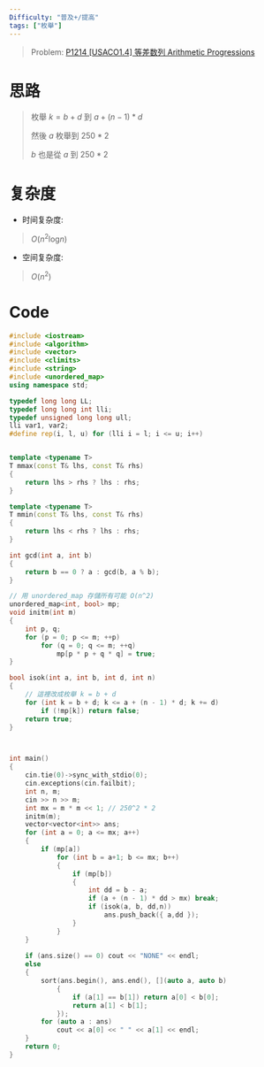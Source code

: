 ```yaml
---
Difficulty: "普及+/提高"
tags: ["枚舉"]
---
```


> Problem: [P1214 [USACO1.4] 等差数列 Arithmetic Progressions](https://www.luogu.com.cn/problem/P1214)

# 思路
> 枚舉 $k = b + d$ 到 $a + (n - 1) * d$
>
> 然後 $a$ 枚舉到 $250 * 2$
>
> $b$ 也是從 $a$ 到 $250 * 2$

# 复杂度
- 时间复杂度:
> $O(n ^ 2 \text{log} n)$

- 空间复杂度:
> $O(n^2)$
  

# Code
```C++
#include <iostream>
#include <algorithm>
#include <vector>
#include <climits>
#include <string>
#include <unordered_map>
using namespace std;

typedef long long LL;
typedef long long int lli;
typedef unsigned long long ull;
lli var1, var2;
#define rep(i, l, u) for (lli i = l; i <= u; i++)


template <typename T>
T mmax(const T& lhs, const T& rhs)
{
	return lhs > rhs ? lhs : rhs;
}

template <typename T>
T mmin(const T& lhs, const T& rhs)
{
	return lhs < rhs ? lhs : rhs;
}

int gcd(int a, int b)
{
	return b == 0 ? a : gcd(b, a % b);
}

// 用 unordered_map 存儲所有可能 O(n^2)
unordered_map<int, bool> mp;
void initm(int m)
{
	int p, q;
	for (p = 0; p <= m; ++p)
		for (q = 0; q <= m; ++q)
			mp[p * p + q * q] = true;
}

bool isok(int a, int b, int d, int n)
{
	// 這裡改成枚舉 k = b + d
	for (int k = b + d; k <= a + (n - 1) * d; k += d)
		if (!mp[k]) return false;
	return true;
}



int main()
{
	cin.tie(0)->sync_with_stdio(0);
	cin.exceptions(cin.failbit);
	int n, m;
	cin >> n >> m;
	int mx = m * m << 1; // 250^2 * 2
	initm(m);
	vector<vector<int>> ans;
	for (int a = 0; a <= mx; a++)
	{
		if (mp[a])
			for (int b = a+1; b <= mx; b++)
			{
				if (mp[b])
				{
					int dd = b - a;
					if (a + (n - 1) * dd > mx) break;
					if (isok(a, b, dd,n)) 
						ans.push_back({ a,dd });
				}
			}
	}
		
	if (ans.size() == 0) cout << "NONE" << endl;
	else
	{
		sort(ans.begin(), ans.end(), [](auto a, auto b)
			{
				if (a[1] == b[1]) return a[0] < b[0];
				return a[1] < b[1];
			});
		for (auto a : ans)
			cout << a[0] << " " << a[1] << endl;
	}
	return 0;
}
```